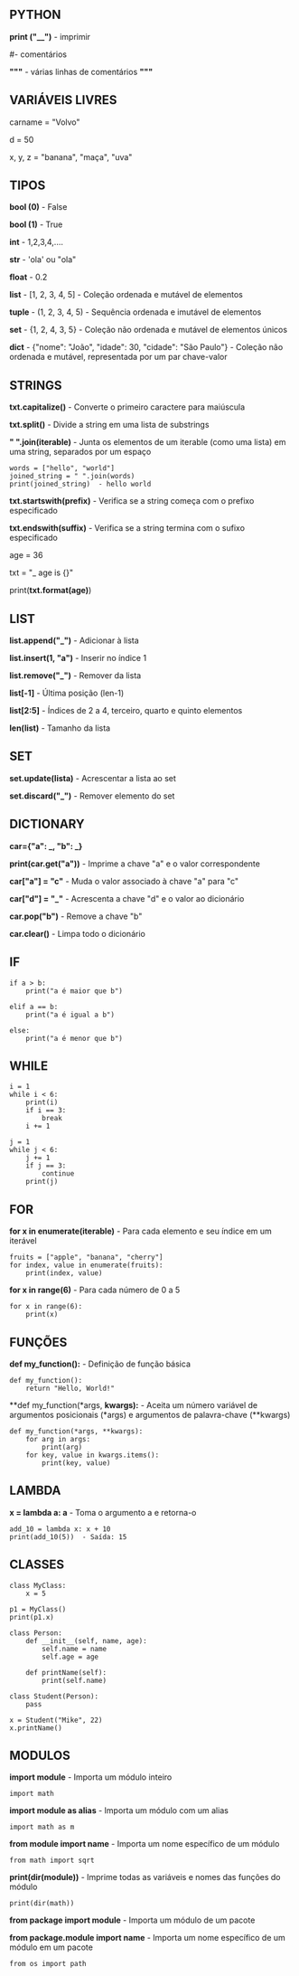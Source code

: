 ## PYTHON

**print ("__")** - imprimir

#- comentários

**"""** - várias linhas de comentários **"""**

## VARIÁVEIS LIVRES

carname = "Volvo" 

d = 50

x, y, z = "banana", "maça", "uva"

## TIPOS 

**bool (0)** - False

**bool (1)**  - True

**int** - 1,2,3,4,....

**str** - 'ola' ou "ola"

**float** - 0.2

**list** - [1, 2, 3, 4, 5] 
    - Coleção ordenada e mutável de elementos

**tuple** - (1, 2, 3, 4, 5) 
    - Sequência ordenada e imutável de elementos

**set** - {1, 2, 4, 3, 5} 
    - Coleção não ordenada e mutável de elementos únicos

**dict** - {"nome": "João", "idade": 30, "cidade": "São Paulo"} 
    - Coleção não ordenada e mutável, representada por um par chave-valor

## STRINGS

**txt.capitalize()** 
    - Converte o primeiro caractere para maiúscula

**txt.split()** 
    - Divide a string em uma lista de substrings

**" ".join(iterable)** 
    - Junta os elementos de um iterable (como uma lista) em uma string, separados por um espaço
    
    words = ["hello", "world"]
    joined_string = " ".join(words)
    print(joined_string)  - hello world


**txt.startswith(prefix)** 
    - Verifica se a string começa com o prefixo especificado

**txt.endswith(suffix)** 
    - Verifica se a string termina com o sufixo especificado

age = 36

txt = "_ age is {}"

print(**txt.format(age)**)

## LIST

**list.append("_")** 
    - Adicionar à lista

**list.insert(1, "a")** 
    - Inserir no índice 1

**list.remove("_")** 
    - Remover da lista

**list[-1]** 
    - Última posição (len-1)

**list[2:5]** 
    - Índices de 2 a 4, terceiro, quarto e quinto elementos

**len(list)** 
    - Tamanho da lista

## SET

**set.update(lista)** 
    - Acrescentar a lista ao set

**set.discard("_")** 
    - Remover elemento do set

## DICTIONARY

**car={"a": _, "b": _}**

**print(car.get("a"))** 
    - Imprime a chave "a" e o valor correspondente

**car["a"] = "c"** 
    - Muda o valor associado à chave "a" para "c"

**car["d"] = "_"** 
    - Acrescenta a chave "d" e o valor ao dicionário

**car.pop("b")** 
    - Remove a chave "b"

**car.clear()** 
    - Limpa todo o dicionário

## IF 

    if a > b:
        print("a é maior que b")
    
    elif a == b:
        print("a é igual a b")
    
    else:
        print("a é menor que b")

## WHILE

    i = 1
    while i < 6:
        print(i)
        if i == 3:
            break
        i += 1

    j = 1
    while j < 6:
        j += 1
        if j == 3:
            continue
        print(j)

## FOR

**for x in enumerate(iterable)** 
    - Para cada elemento e seu índice em um iterável

    fruits = ["apple", "banana", "cherry"]
    for index, value in enumerate(fruits):
        print(index, value)

**for x in range(6)** 
    - Para cada número de 0 a 5

    for x in range(6):
        print(x)

## FUNÇÕES

**def my_function():** 
    - Definição de função básica
    
    def my_function():
        return "Hello, World!"


**def my_function(*args, **kwargs):** 
    - Aceita um número variável de argumentos posicionais (*args) e argumentos de palavra-chave (**kwargs)

    def my_function(*args, **kwargs):
        for arg in args:
            print(arg)
        for key, value in kwargs.items():
            print(key, value)

## LAMBDA

**x = lambda a: a** 
    - Toma o argumento a e retorna-o

    add_10 = lambda x: x + 10
    print(add_10(5))  - Saída: 15


## CLASSES
    
    class MyClass:
        x = 5
    
    p1 = MyClass()
    print(p1.x)

    class Person:
        def __init__(self, name, age):
            self.name = name 
            self.age = age

        def printName(self):
            print(self.name)

    class Student(Person):
        pass
    
    x = Student("Mike", 22)
    x.printName()

## MODULOS

**import module** 
    - Importa um módulo inteiro

    import math

**import module as alias** 
    - Importa um módulo com um alias

    import math as m

**from module import name** 
    - Importa um nome específico de um módulo

    from math import sqrt

**print(dir(module))** 
    - Imprime todas as variáveis e nomes das funções do módulo

    print(dir(math))

**from package import module** 
    - Importa um módulo de um pacote

**from package.module import name** 
    - Importa um nome específico de um módulo em um pacote

    from os import path
